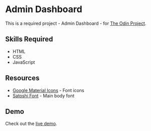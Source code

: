 # Admin Dashboard
This is a required project - Admin Dashboard - for [The Odin Project](https://www.theodinproject.com/).

## Skills Required
- HTML
- CSS
- JavaScript

## Resources
- [Google Material Icons](https://fonts.google.com/icons) - Font icons
- [Satoshi Font](https://www.fontshare.com/fonts/satoshi) - Main body font

## Demo
Check out the [live demo](https://sjdumas.github.io/admin-dashboard).
